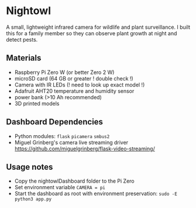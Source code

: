 # Nightowl

A small, lightweight infrared camera for wildlife and plant surveillance.
I built this for a family member so they can observe plant growth at night and detect pests.

## Materials

 - Raspberry Pi Zero W (or better Zero 2 W)
 - microSD card (64 GB or greater ! double check !)
 - Camera with IR LEDs (! need to look up exact model !)
 - Adafruit AHT20 temperature and humidity sensor
 - power bank (>10 Ah recommended)
 - 3D printed models

## Dashboard Dependencies
 - Python modules: ```flask``` ```picamera``` ```smbus2```
 - Miguel Grinberg's camera live streaming driver
https://github.com/miguelgrinberg/flask-video-streaming/



## Usage notes
- Copy the nightowlDashboard folder to the Pi Zero
- Set environment variable ```CAMERA = pi```
- Start the dashboard as root with environment preservation: ```sudo -E python3 app.py```
